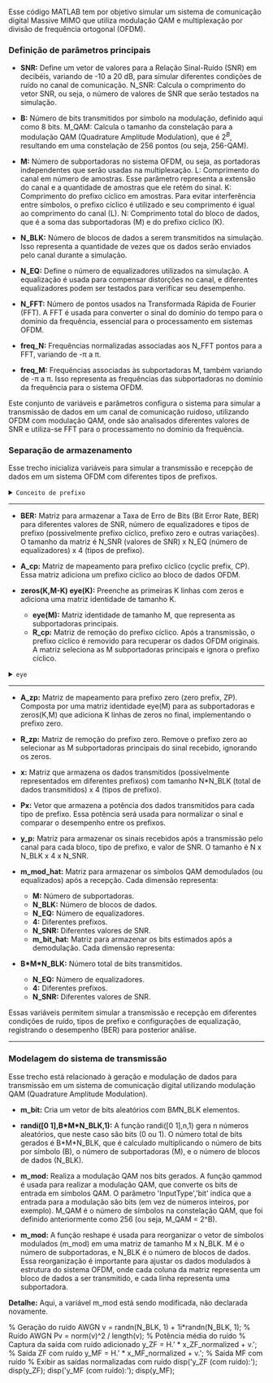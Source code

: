 Esse código MATLAB tem por objetivo simular um sistema de comunicação digital Massive MIMO que utiliza modulação QAM e multiplexação por divisão de frequência ortogonal (OFDM).

### Definição de parâmetros principais

- <b>SNR:</b> Define um vetor de valores para a Relação Sinal-Ruído (SNR) em decibéis, variando de -10 a 20 dB, para simular diferentes condições de ruído no canal de comunicação.
N_SNR: Calcula o comprimento do vetor SNR, ou seja, o número de valores de SNR que serão testados na simulação.

- <b>B:</b> Número de bits transmitidos por símbolo na modulação, definido aqui como 8 bits.
M_QAM: Calcula o tamanho da constelação para a modulação QAM (Quadrature Amplitude Modulation), que é $2^B$, resultando em uma constelação de 256 pontos (ou seja, 256-QAM).

- <b>M:</b> Número de subportadoras no sistema OFDM, ou seja, as portadoras independentes que serão usadas na multiplexação.
L: Comprimento do canal em número de amostras. Esse parâmetro representa a extensão do canal e a quantidade de amostras que ele retém do sinal.
K: Comprimento do prefixo cíclico em amostras. Para evitar interferência entre símbolos, o prefixo cíclico é utilizado e seu comprimento é igual ao comprimento do canal (L).
N: Comprimento total do bloco de dados, que é a soma das subportadoras (M) e do prefixo cíclico (K).

- <b>N_BLK:</b> Número de blocos de dados a serem transmitidos na simulação. Isso representa a quantidade de vezes que os dados serão enviados pelo canal durante a simulação.

- <b>N_EQ:</b> Define o número de equalizadores utilizados na simulação. A equalização é usada para compensar distorções no canal, e diferentes equalizadores podem ser testados para verificar seu desempenho.

- <b>N_FFT:</b> Número de pontos usados na Transformada Rápida de Fourier (FFT). A FFT é usada para converter o sinal do domínio do tempo para o domínio da frequência, essencial para o processamento em sistemas OFDM.

- <b>freq_N:</b> Frequências normalizadas associadas aos N_FFT pontos para a FFT, variando de -π a π.

- <b>freq_M:</b> Frequências associadas às subportadoras M, também variando de -π a π. Isso representa as frequências das subportadoras no domínio da frequência para o sistema OFDM.

Este conjunto de variáveis e parâmetros configura o sistema para simular a transmissão de dados em um canal de comunicação ruidoso, utilizando OFDM com modulação QAM, onde são analisados diferentes valores de SNR e utiliza-se FFT para o processamento no domínio da frequência.

### Separação de armazenamento

Esse trecho inicializa variáveis para simular a transmissão e recepção de dados em um sistema OFDM com diferentes tipos de prefixos.

<details>
    <summary><code>Conceito de prefixo</code></summary>

Aqui cabe uma pausa para explicação do conceito. "Prefixo", nesse contexto, refere-se a uma técnica usada para combater os efeitos da interferência entre símbolos (ISI, Inter-Symbol Interference) e a dispersão temporal causada por multipercursos no canal de comunicação. Existem diferentes tipos de prefixo, usaremos nesse trabalho os seguintes:

- <b>Prefixo Cíclico (Cyclic Prefix, CP):</b> Este é o tipo de prefixo mais comum em sistemas OFDM. Ele consiste em copiar uma parte final do símbolo OFDM e adicionar essa cópia no início do símbolo, criando um período de tempo extra antes do início do símbolo real. Facilita a equalização, pois transforma o canal em um sistema circular e evita a interferência entre símbolos ao criar uma zona de proteção contra o desvanecimento do canal.

- <b>Prefixo Zero (Zero Prefix, ZP):</b> Este prefixo adiciona uma sequência de zeros antes do símbolo OFDM em vez de copiar uma parte dele. Embora seja menos comum que o prefixo cíclico, o prefixo zero também pode reduzir a interferência entre símbolos ao fornecer uma janela onde os efeitos de interferência de múltiplos caminhos são reduzidos.
</details>

---

- <b>BER:</b> Matriz para armazenar a Taxa de Erro de Bits (Bit Error Rate, BER) para diferentes valores de SNR, número de equalizadores e tipos de prefixo (possivelmente prefixo cíclico, prefixo zero e outras variações). O tamanho da matriz é N_SNR (valores de SNR) x N_EQ (número de equalizadores) x 4 (tipos de prefixo).

- <b>A_cp:</b> Matriz de mapeamento para prefixo cíclico (cyclic prefix, CP). Essa matriz adiciona um prefixo cíclico ao bloco de dados OFDM.

- <b>zeros(K,M-K) eye(K):</b> Preenche as primeiras K linhas com zeros e adiciona uma matriz identidade de tamanho K.
    - <b>eye(M):</b> Matriz identidade de tamanho M, que representa as subportadoras principais.
    - <b>R_cp:</b> Matriz de remoção do prefixo cíclico. Após a transmissão, o prefixo cíclico é removido para recuperar os dados OFDM originais. A matriz seleciona as M subportadoras principais e ignora o prefixo cíclico.

<details>
  <summary><code>eye</code></summary>

Gera uma matriz identidade de tamanho especificado. A matriz identidade é uma matriz quadrada onde todos os elementos da diagonal principal são iguais a 1, enquanto todos os demais elementos são 0. Ela é comumente usada em operações de álgebra linear e processamento de sinais.

### Sintaxe
- `eye(n)`: Cria uma matriz identidade de tamanho `n x n`.
- `eye(m, n)`: Cria uma matriz de tamanho `m x n`, onde os elementos da diagonal principal são 1, e o restante é 0. Isso resulta em uma matriz identidade retangular se `m` e `n` forem diferentes.

### Exemplos
```matlab
eye(3)
% Resultado:
% 1 0 0
% 0 1 0
% 0 0 1

eye(2, 3)
% Resultado:
% 1 0 0
% 0 1 0
```

A matriz identidade é útil em operações onde se deseja manter os valores originais ao multiplicar vetores ou outras matrizes, já que, em álgebra linear, multiplicar por uma matriz identidade não altera o vetor ou matriz multiplicado.
</details>

---

- <b>A_zp:</b> Matriz de mapeamento para prefixo zero (zero prefix, ZP). Composta por uma matriz identidade eye(M) para as subportadoras e zeros(K,M) que adiciona K linhas de zeros no final, implementando o prefixo zero.

- <b>R_zp:</b> Matriz de remoção do prefixo zero. Remove o prefixo zero ao selecionar as M subportadoras principais do sinal recebido, ignorando os zeros.

- <b>x:</b> Matriz que armazena os dados transmitidos (possivelmente representados em diferentes prefixos) com tamanho N*N_BLK (total de dados transmitidos) x 4 (tipos de prefixo).

- <b>Px:</b> Vetor que armazena a potência dos dados transmitidos para cada tipo de prefixo. Essa potência será usada para normalizar o sinal e comparar o desempenho entre os prefixos.

- <b>y_p:</b> Matriz para armazenar os sinais recebidos após a transmissão pelo canal para cada bloco, tipo de prefixo, e valor de SNR. O tamanho é N x N_BLK x 4 x N_SNR.

- <b>m_mod_hat:</b> Matriz para armazenar os símbolos QAM demodulados (ou equalizados) após a recepção. Cada dimensão representa:

    - <b>M:</b> Número de subportadoras.
    - <b>N_BLK:</b> Número de blocos de dados.
    - <b>N_EQ:</b> Número de equalizadores.
    - <b>4:</b> Diferentes prefixos.
    - <b>N_SNR:</b> Diferentes valores de SNR.
    - <b>m_bit_hat:</b> Matriz para armazenar os bits estimados após a demodulação. Cada dimensão representa:

- <b>B\*M*N_BLK:</b> Número total de bits transmitidos.
    - <b>N_EQ:</b> Número de equalizadores.
    - <b>4:</b> Diferentes prefixos.
    - <b>N_SNR:</b> Diferentes valores de SNR.

Essas variáveis permitem simular a transmissão e recepção em diferentes condições de ruído, tipos de prefixo e configurações de equalização, registrando o desempenho (BER) para posterior análise.

---

### Modelagem do sistema de transmissão

Esse trecho está relacionado à geração e modulação de dados para transmissão em um sistema de comunicação digital utilizando modulação QAM (Quadrature Amplitude Modulation).

- <b>m_bit:</b> Cria um vetor de bits aleatórios com B*M*N_BLK elementos.

- <b>randi([0 1],B\*M\*N_BLK,1):</b> A função randi([0 1],n,1) gera n números aleatórios, que neste caso são bits (0 ou 1). O número total de bits gerados é B\*M\*N_BLK, que é calculado multiplicando o número de bits por símbolo (B), o número de subportadoras (M), e o número de blocos de dados (N_BLK).

- <b>m_mod:</b> Realiza a modulação QAM nos bits gerados.
A função qammod é usada para realizar a modulação QAM, que converte os bits de entrada em símbolos QAM.
O parâmetro 'InputType','bit' indica que a entrada para a modulação são bits (em vez de números inteiros, por exemplo).
M_QAM é o número de símbolos na constelação QAM, que foi definido anteriormente como 256 (ou seja, M_QAM = 2^B).

- <b>m_mod:</b> A função reshape é usada para reorganizar o vetor de símbolos modulados (m_mod) em uma matriz de tamanho M x N_BLK. M é o número de subportadoras, e N_BLK é o número de blocos de dados. Essa reorganização é importante para ajustar os dados modulados à estrutura do sistema OFDM, onde cada coluna da matriz representa um bloco de dados a ser transmitido, e cada linha representa uma subportadora.

<b>Detalhe:</b> Aqui, a variável m_mod está sendo modificada, não declarada novamente.

% Geração do ruído AWGN 
v = randn(N_BLK, 1) + 1i*randn(N_BLK, 1); 
% Ruído AWGN 
Pv = norm(v)^2 / length(v); 
% Potência média do ruído % Captura da saída com ruído adicionado 
y_ZF = H.' * x_ZF_normalized + v.'; 
% Saída ZF com ruído 
y_MF = H.' * x_MF_normalized + v.'; 
% Saída MF com ruído
% Exibir as saídas normalizadas com ruído 
disp('y_ZF (com ruído):'); 
disp(y_ZF); 
disp('y_MF (com ruído):'); 
disp(y_MF);